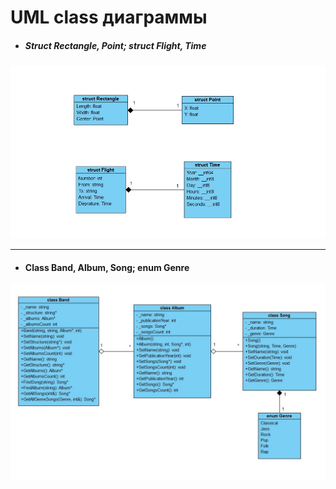# UML class диаграммы

+ ##### Struct Rectangle, Point; struct Flight, Time
![Структур Rectangle->Point, Flights->Time](RectanglesPointsTimesFlightsUmlDiagrams.jpg)


---

+ #### Class Band, Album, Song; enum Genre
![Классов Band->Album->Song и перечисления Genre ](GenresSongsAlbumsBandsUmlDiagrams.jpg)
